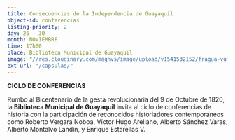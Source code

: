 ```yaml
---
title: Consecuencias de la Independencia de Guayaquil
object-id: conferencias
listing-priority: 2
day: 26 - 30
month: NOVIEMBRE
time: 17h00
place: Biblioteca Municipal de Guayaquil
image: "//res.cloudinary.com/magnvs/image/upload/v1541532152/fragua-vulcano_vb1orx.jpg"
ext-url: "/capsulas/"
---
```

**CICLO DE CONFERENCIAS**

Rumbo al Bicentenario de la gesta revolucionaria del 9 de Octubre de 1820, la **Biblioteca Municipal de Guayaquil** invita al ciclo de conferencias de historia con la participación de reconocidos historiadores contemporáneos como Roberto Vergara Noboa, Víctor Hugo Arellano, Alberto Sánchez Varas, Alberto Montalvo Landín, y Enrique Estarellas V.
